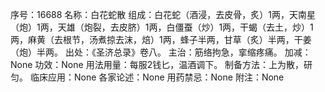 序号：16688
名称：白花蛇散
组成：白花蛇（酒浸，去皮骨，炙）1两，天南星（炮）1两，天雄（炮裂，去皮脐）1两，白僵蚕（炒）1两，干蝎（去土，炒）1两，麻黄（去根节，汤煮掠去沫，焙）1两，蜂子半两，甘草（炙）半两，干姜（炮）半两。
出处：《圣济总录》卷八。
主治：筋络拘急，挛缩疼痛。
加减：None
功效：None
用法用量：每服2钱匕，温酒调下。
制备方法：上为散，研匀。
临床应用：None
各家论述：None
用药禁忌：None
附注：None
